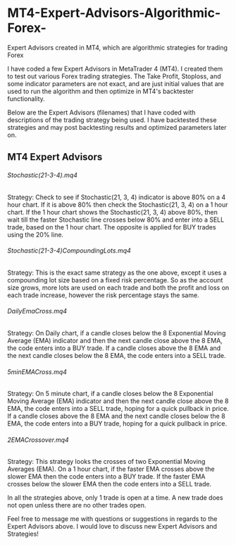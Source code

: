 # MT4-Expert-Advisors-Algorithmic-Forex-
Expert Advisors created in MT4, which are algorithmic strategies for trading Forex

I have coded a few Expert Advisors in MetaTrader 4 (MT4). I created them to test out various Forex trading strategies. The Take Profit, Stoploss, and some indicator parameters are not exact, and are just initial values that are used to run the algorithm and then optimize in MT4's backtester functionality. 

Below are the Expert Advisors (filenames) that I have coded with descriptions of the trading strategy being used. I have backtested these strategies and may post backtesting results and optimized parameters later on.

## MT4 Expert Advisors

###### Stochastic(21-3-4).mq4
Strategy: Check to see if Stochastic(21, 3, 4) indicator is above 80% on a 4 hour chart. If it is above 80% then check the Stochastic(21, 3, 4) on a 1 hour chart. If the 1 hour chart shows the Stochastic(21, 3, 4) above 80%, then wait till the faster Stochastic line crosses below 80% and enter into a SELL trade, based on the 1 hour chart. The opposite is applied for BUY trades using the 20% line.

###### Stochastic(21-3-4)CompoundingLots.mq4
Strategy: This is the exact same strategy as the one above, except it uses a compounding lot size based on a fixed risk percentage. So as the account size grows, more lots are used on each trade and both the profit and loss on each trade increase, however the risk percentage stays the same.

###### DailyEmaCross.mq4
Strategy: On Daily chart, if a candle closes below the 8 Exponential Moving Average (EMA) indicator and then the next candle close above the 8 EMA, the code enters into a BUY trade. If a candle closes above the 8 EMA and the next candle closes below the 8 EMA, the code enters into a SELL trade.

###### 5minEMACross.mq4
Strategy: On 5 minute chart, if a candle closes below the 8 Exponential Moving Average (EMA) indicator and then the next candle close above the 8 EMA, the code enters into a SELL trade, hoping for a quick pullback in price. If a candle closes above the 8 EMA and the next candle closes below the 8 EMA, the code enters into a BUY trade, hoping for a quick pullback in price.

###### 2EMACrossover.mq4
Strategy: This strategy looks the crosses of two Exponential Moving Averages (EMA). On a 1 hour chart, if the faster EMA crosses above the slower EMA then the code enters into a BUY trade. If the faster EMA crosses below the slower EMA then the code enters into a SELL trade.


In all the strategies above, only 1 trade is open at a time. A new trade does not open unless there are no other trades open.

Feel free to message me with questions or suggestions in regards to the Expert Advisors above. I would love to discuss new Expert Advisors and Strategies!



